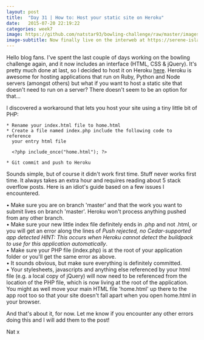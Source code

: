 ```yaml
---
layout: post
title:  "Day 31 | How to: Host your static site on Heroku"
date:   2015-07-20 22:19:22
categories: week7
image: https://github.com/natstar93/bowling-challenge/raw/master/images/screenshot.png
image-subtitle: Now finally live on the interweb at https://serene-island-1376.herokuapp.com/
---
```


Hello blog fans. I've spent the last couple of days working on the bowling challenge again, and it now includes an interface (HTML, CSS & jQuery). It's pretty much done at last, so I decided to host it on Heroku <a href="https://serene-island-1376.herokuapp.com/" target="_blank">here</a>. Heroku is awesome for hosting applications that run on Ruby, Python and Node servers (amongst others) but what if you want to host a static site that doesn't need to run on a server? There doesn't seem to be an option for that...

I discovered a workaround that lets you host your site using a tiny little bit of PHP:

	* Rename your index.html file to home.html
	* Create a file named index.php include the following code to reference
	  your entry html file

	  <?php include_once("home.html"); ?>

	* Git commit and push to Heroku

Sounds simple, but of course it didn't work first time. Stuff never works first time. It always takes an extra hour and requires reading about 5 stack overflow posts. Here is an idiot's guide based on a few issues I encountered.

&bull; Make sure you are on branch 'master' and that the work you want to submit lives on branch 'master'. Heroku won't process anything pushed from any other branch.<br>
&bull; Make sure your new little index file definitely ends in .php and not .html, or you will get an error along the lines of *Push rejected, no Cedar-supported app detected HINT: This occurs when Heroku cannot detect the buildpack to use for this application automatically*.<br>
&bull; Make sure your PHP file (index.php) is at the root of your application folder or you'll get the same error as above.<br>
&bull; It sounds obvious, but make sure everything is definitely committed.<br>
&bull; Your stylesheets, javascripts and anything else referenced by your html file (e.g. a local copy of jQuery) will now need to be referenced from the location of the PHP file, which is now living at the root of the application. You might as well move your main HTML file 'home.html' up there to the app root too so that your site doesn't fall apart when you open home.html in your browser.

And that's about it, for now. Let me know if you encounter any other errors doing this and I will add them to the post!

Nat x
